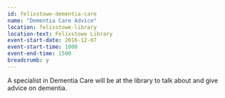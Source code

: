 ```yaml
---
id: felixstowe-dementia-care
name: "Dementia Care Advice"
location: felixstowe-library
location-text: Felixstowe Library
event-start-date: 2016-12-07
event-start-time: 1000
event-end-time: 1500
breadcrumb: y
---
```


A specialist in Dementia Care will be at the library to talk about and give advice on dementia.

